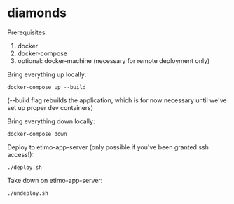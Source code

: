 # diamonds

Prerequisites:
1. docker
2. docker-compose
3. optional: docker-machine (necessary for remote deployment only)

Bring everything up locally:

    docker-compose up --build
(--build flag rebuilds the application, which is for now necessary until we've set up proper dev containers)
    
Bring everything down locally:

    docker-compose down
    
Deploy to etimo-app-server (only possible if you've been granted ssh access!):

    ./deploy.sh
    
Take down on etimo-app-server:

    ./undeploy.sh
